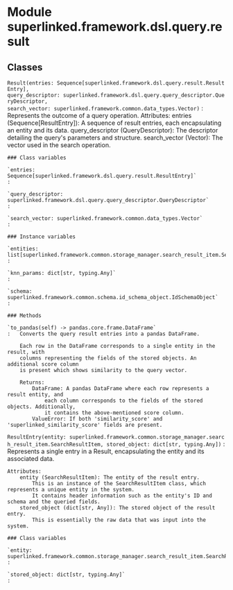 Module superlinked.framework.dsl.query.result
=============================================

Classes
-------

`Result(entries: Sequence[superlinked.framework.dsl.query.result.ResultEntry], query_descriptor: superlinked.framework.dsl.query.query_descriptor.QueryDescriptor, search_vector: superlinked.framework.common.data_types.Vector)`
:   Represents the outcome of a query operation.
    Attributes:
        entries (Sequence[ResultEntry]): A sequence of result entries, each encapsulating an entity and its data.
        query_descriptor (QueryDescriptor): The descriptor detailing the query's parameters and structure.
        search_vector (Vector): The vector used in the search operation.

    ### Class variables

    `entries: Sequence[superlinked.framework.dsl.query.result.ResultEntry]`
    :

    `query_descriptor: superlinked.framework.dsl.query.query_descriptor.QueryDescriptor`
    :

    `search_vector: superlinked.framework.common.data_types.Vector`
    :

    ### Instance variables

    `entities: list[superlinked.framework.common.storage_manager.search_result_item.SearchResultItem]`
    :

    `knn_params: dict[str, typing.Any]`
    :

    `schema: superlinked.framework.common.schema.id_schema_object.IdSchemaObject`
    :

    ### Methods

    `to_pandas(self) ‑> pandas.core.frame.DataFrame`
    :   Converts the query result entries into a pandas DataFrame.
        
        Each row in the DataFrame corresponds to a single entity in the result, with
        columns representing the fields of the stored objects. An additional score column
        is present which shows similarity to the query vector.
        
        Returns:
            DataFrame: A pandas DataFrame where each row represents a result entity, and
                each column corresponds to the fields of the stored objects. Additionally,
                it contains the above-mentioned score column.
            ValueError: If both 'similarity_score' and 'superlinked_similarity_score' fields are present.

`ResultEntry(entity: superlinked.framework.common.storage_manager.search_result_item.SearchResultItem, stored_object: dict[str, typing.Any])`
:   Represents a single entry in a Result, encapsulating the entity and its associated data.
    
    Attributes:
        entity (SearchResultItem): The entity of the result entry.
            This is an instance of the SearchResultItem class, which represents a unique entity in the system.
            It contains header information such as the entity's ID and schema and the queried fields.
        stored_object (dict[str, Any]): The stored object of the result entry.
            This is essentially the raw data that was input into the system.

    ### Class variables

    `entity: superlinked.framework.common.storage_manager.search_result_item.SearchResultItem`
    :

    `stored_object: dict[str, typing.Any]`
    :